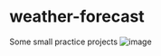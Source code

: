 # weather-forecast
Some small practice projects
![image](https://raw.githubusercontent.com/bestCindy/weather-forecast/master/imgs-folder/weather.png)

